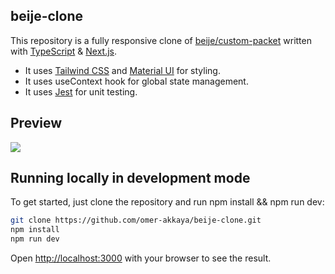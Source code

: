 ## beije-clone

This repository is a fully responsive clone of [beije/custom-packet](https://beije.co/custom-packet) written with [TypeScript](https://www.typescriptlang.org/) & [Next.js](https://nextjs.org/).

- It uses [Tailwind CSS](https://tailwindcss.com/) and [Material UI](https://mui.com/) for styling.
- It uses useContext hook for global state management.
- It uses [Jest](https://jestjs.io/) for unit testing.

## Preview

![](https://github.com/omer-akkaya/beije-clone/blob/main/Animation.gif)

## Running locally in development mode

To get started, just clone the repository and run npm install && npm run dev:

```bash
git clone https://github.com/omer-akkaya/beije-clone.git
npm install
npm run dev
```

Open [http://localhost:3000](http://localhost:3000) with your browser to see the result.

